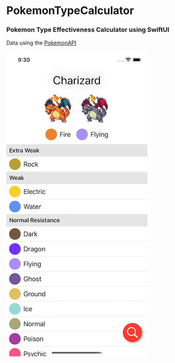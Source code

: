# PokemonTypeCalculator

### Pokemon Type Effectiveness Calculator using SwiftUI

Data using the [PokemonAPI](https://pokeapi.co/)

![Main Screen](Screens/screen.png)
